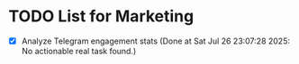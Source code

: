 # TODO List for Marketing

- [x] Analyze Telegram engagement stats  (Done at Sat Jul 26 23:07:28 2025: No actionable real task found.)